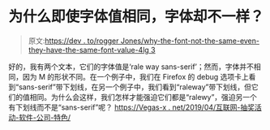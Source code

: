 # 为什么即使字体值相同，字体却不一样？

> 原文:[https://dev . to/rogger Jones/why-the-font-not-the-same-even-they-have-the-same-font-value-4lg 3](https://dev.to/roggerjones/why-are-the-font-not-the-same-even-though-they-have-the-same-font-value-4lg3)

好的，我有两个文本，它们的字体值是‘rale way sans-serif’；然而，字体并不相同，因为 M 的形状不同。在一个例子中，我们在 Firefox 的 debug 选项卡上看到“sans-serif”带下划线，在另一个例子中，我们看到“raleway”带下划线，但它们的值相同。为什么会这样，我们怎样才能强迫它们都是“ralewy”，强迫另一个有下划线而不是“sans-serif”呢？
[https://Vegas-x . net/2019/04/互联网-抽奖活动-软件-公司-特色/](https://vegas-x.net/2019/04/internet-sweepstakes-software-companies-features/)